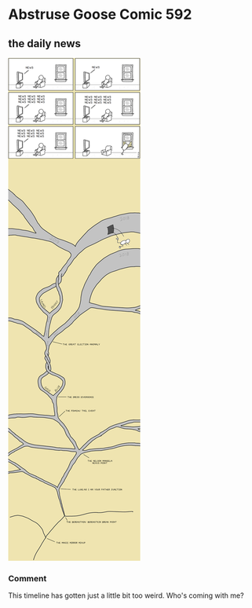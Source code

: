 # Abstruse Goose Comic 592
## the daily news

![image](comics/i_hope_the_eagles_still_win_the_super_bowl_in_this_new_timeline.png)
### Comment
This timeline has gotten just a little bit too weird. Who's coming with me?
